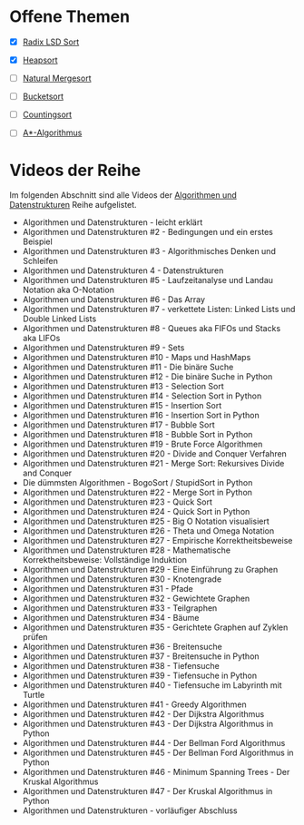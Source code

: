 # Offene Themen

- [x] [Radix LSD Sort](./RadixLSDSort.md)
- [x] [Heapsort](./HeapSort.md)
- [ ] [Natural Mergesort]()
- [ ] [Bucketsort]()
- [ ] [Countingsort]()
- [ ] [A*-Algorithmus]()


# Videos der Reihe

Im folgenden Abschnitt sind alle Videos der [Algorithmen und Datenstrukturen](https://www.youtube.com/watch?v=eXjay16RMw0&list=PLNmsVeXQZj7q2hZHyLJS6IeHQIlyEgKqf) Reihe aufgelistet.

- Algorithmen und Datenstrukturen - leicht erklärt
- Algorithmen und Datenstrukturen #2 - Bedingungen und ein erstes Beispiel
- Algorithmen und Datenstrukturen #3 - Algorithmisches Denken und Schleifen
- Algorithmen und Datenstrukturen 4 - Datenstrukturen
- Algorithmen und Datenstrukturen #5 - Laufzeitanalyse und Landau Notation aka O-Notation
- Algorithmen und Datenstrukturen #6 - Das Array
- Algorithmen und Datenstrukturen #7 - verkettete Listen: Linked Lists und Double Linked Lists
- Algorithmen und Datenstrukturen #8 - Queues aka FIFOs und Stacks aka LIFOs
- Algorithmen und Datenstrukturen #9 - Sets
- Algorithmen und Datenstrukturen #10 - Maps und HashMaps
- Algorithmen und Datenstrukturen #11 - Die binäre Suche
- Algorithmen und Datenstrukturen #12 - Die binäre Suche in Python
- Algorithmen und Datenstrukturen #13 - Selection Sort
- Algorithmen und Datenstrukturen #14 - Selection Sort in Python
- Algorithmen und Datenstrukturen #15 - Insertion Sort
- Algorithmen und Datenstrukturen #16 - Insertion Sort in Python
- Algorithmen und Datenstrukturen #17 - Bubble Sort
- Algorithmen und Datenstrukturen #18 - Bubble Sort in Python
- Algorithmen und Datenstrukturen #19 - Brute Force Algorithmen
- Algorithmen und Datenstrukturen #20 - Divide and Conquer Verfahren
- Algorithmen und Datenstrukturen #21 - Merge Sort: Rekursives Divide and Conquer
- Die dümmsten Algorithmen - BogoSort / StupidSort in Python
- Algorithmen und Datenstrukturen #22 - Merge Sort in Python
- Algorithmen und Datenstrukturen #23 - Quick Sort
- Algorithmen und Datenstrukturen #24 - Quick Sort in Python
- Algorithmen und Datenstrukturen #25 - Big O Notation visualisiert
- Algorithmen und Datenstrukturen #26 - Theta und Omega Notation
- Algorithmen und Datenstrukturen #27 - Empirische Korrektheitsbeweise
- Algorithmen und Datenstrukturen #28 - Mathematische Korrektheitsbeweise: Vollständige Induktion
- Algorithmen und Datenstrukturen #29 - Eine Einführung zu Graphen
- Algorithmen und Datenstrukturen #30 - Knotengrade
- Algorithmen und Datenstrukturen #31 - Pfade
- Algorithmen und Datenstrukturen #32 - Gewichtete Graphen
- Algorithmen und Datenstrukturen #33 - Teilgraphen
- Algorithmen und Datenstrukturen #34 - Bäume
- Algorithmen und Datenstrukturen #35 - Gerichtete Graphen auf Zyklen prüfen
- Algorithmen und Datenstrukturen #36 - Breitensuche
- Algorithmen und Datenstrukturen #37 - Breitensuche in Python
- Algorithmen und Datenstrukturen #38 - Tiefensuche
- Algorithmen und Datenstrukturen #39 - Tiefensuche in Python
- Algorithmen und Datenstrukturen #40 - Tiefensuche im Labyrinth mit Turtle
- Algorithmen und Datenstrukturen #41 - Greedy Algorithmen
- Algorithmen und Datenstrukturen #42 - Der Dijkstra Algorithmus
- Algorithmen und Datenstrukturen #43 - Der Dijkstra Algorithmus in Python
- Algorithmen und Datenstrukturen #44 - Der Bellman Ford Algorithmus
- Algorithmen und Datenstrukturen #45 - Der Bellman Ford Algorithmus in Python
- Algorithmen und Datenstrukturen #46 - Minimum Spanning Trees - Der Kruskal Algorithmus
- Algorithmen und Datenstrukturen #47 - Der Kruskal Algorithmus in Python
- Algorithmen und Datenstrukturen - vorläufiger Abschluss
